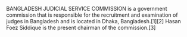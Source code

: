 BANGLADESH JUDICIAL SERVICE COMMISSION is a government commission that is responsible for the recruitment and examination of judges in Bangladesh and is located in Dhaka, Bangladesh.[1][2] Hasan Foez Siddique is the present chairman of the commission.[3]
